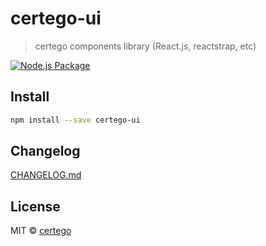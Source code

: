 # certego-ui

> certego components library (React.js, reactstrap, etc)

[![Node.js Package](https://github.com/certego/certego-ui/actions/workflows/npm-publish.yml/badge.svg)](https://github.com/certego/certego-ui/actions/workflows/npm-publish.yml)


## Install

```bash
npm install --save certego-ui
```

## Changelog

[CHANGELOG.md](https://github.com/certego/certego-ui/blob/main/CHANGELOG.md)

## License

MIT © [certego](https://github.com/certego)
